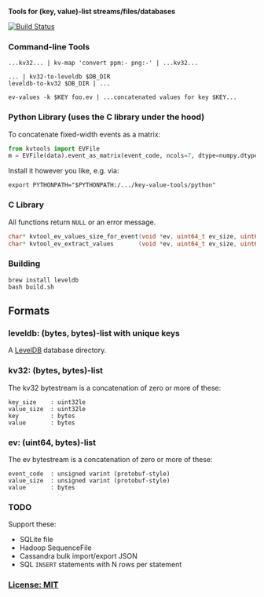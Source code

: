 **Tools for (key, value)-list streams/files/databases**

[![Build Status](https://secure.travis-ci.org/andrewschaaf/key-value-tools.png)](http://travis-ci.org/andrewschaaf/key-value-tools)


### Command-line Tools

    ...kv32... | kv-map 'convert ppm:- png:-' | ...kv32...

    ... | kv32-to-leveldb $DB_DIR
    leveldb-to-kv32 $DB_DIR | ...

    ev-values -k $KEY foo.ev | ...concatenated values for key $KEY...


### Python Library (uses the C library under the hood)

To concatenate fixed-width events as a matrix:

```python
from kvtools import EVFile
m = EVFile(data).event_as_matrix(event_code, ncols=7, dtype=numpy.dtype('float64'))
```

Install it however you like, e.g. via:

    export PYTHONPATH="$PYTHONPATH:/.../key-value-tools/python"


### C Library

All functions return `NULL` or an error message.

```c
char* kvtool_ev_values_size_for_event(void *ev, uint64_t ev_size, uint64_t event_code, uint64_t *values_size);
char* kvtool_ev_extract_values       (void *ev, uint64_t ev_size, uint64_t event_code, void *values, uint64_t values_size);
```


### Building

    brew install leveldb
    bash build.sh


## Formats

### leveldb: (bytes, bytes)-list with unique keys

A [LevelDB](https://code.google.com/p/leveldb/) database directory.


### kv32: (bytes, bytes)-list

The kv32 bytestream is a concatenation of zero or more of these:

    key_size    : uint32le
    value_size  : uint32le
    key         : bytes
    value       : bytes


### ev: (uint64, bytes)-list

The ev bytestream is a concatenation of zero or more of these:

    event_code  : unsigned varint (protobuf-style)
    value_size  : unsigned varint (protobuf-style)
    value       : bytes


### TODO

Support these:

- SQLite file
- Hadoop SequenceFile
- Cassandra bulk import/export JSON
- SQL `INSERT` statements with N rows per statement


### [License: MIT](LICENSE.txt)
